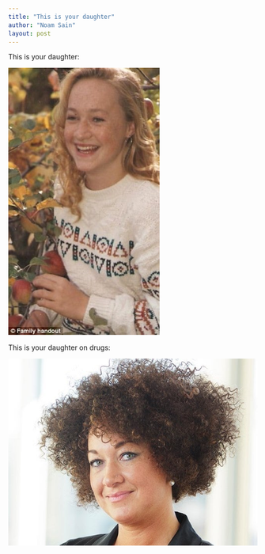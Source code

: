 ```yaml
---
title: "This is your daughter"
author: "Noam Sain"
layout: post
---
```


This is your daughter:

![Before](/assets/2015/2015-06-rd-before.jpg "Before")

This is your daughter on drugs:

![After](/assets/2015/2015-06-rd-post.jpg "After")

